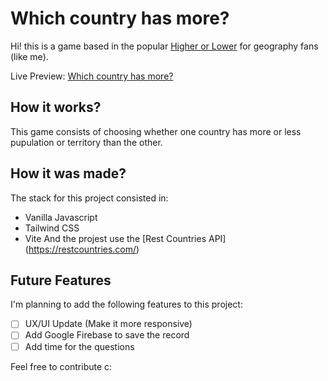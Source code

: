 # Which country has more?
Hi! this is a game based in the popular [Higher or Lower](http://www.higherlowergame.com) for geography fans (like me).

Live Preview: [Which country has more?](https://countries-population-juanguerrero09.vercel.app)

## How it works?
This game consists of choosing whether one country has more or less pupulation or territory than the other.
## How it was made?
The stack for this project consisted in: 
- Vanilla Javascript
- Tailwind CSS
- Vite
And the projest use the [Rest Countries API] (https://restcountries.com/)
## Future Features
I'm planning to add the following features to this project:
- [ ] UX/UI Update (Make it more responsive)
- [ ] Add Google Firebase to save the record
- [ ] Add time for the questions

Feel free to contribute c:
